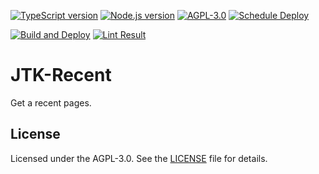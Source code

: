 [![TypeScript version][ts-badge]][typescript-4-2]
[![Node.js version][nodejs-badge]][nodejs]
[![AGPL-3.0][license-badge]][license]
[![Schedule Deploy][gha-cron-badge]][gha-cron-ci]

[![Build and Deploy][gha-push-badge]][gha-push-ci]
[![Lint Result][gha-lint-badge]][gha-lint-ci]

# JTK-Recent
Get a recent pages.

## License

Licensed under the AGPL-3.0. See the [LICENSE](https://github.com/MPThLee/JTK-Recent/blob/master/LICENSE) file for details.

[typescript-4-2]: https://www.typescriptlang.org/docs/handbook/release-notes/typescript-4-2.html
[ts-badge]: https://img.shields.io/badge/TypeScript-4.2-blue.svg
[nodejs-badge]: https://img.shields.io/badge/Node.js->=%2016.1-blue.svg
[nodejs]: https://nodejs.org/dist/latest-v14.x/docs/api/
[gha-cron-badge]: https://github.com/MPThLee/JTK-Recent/actions/workflows/cron.yml/badge.svg
[gha-cron-ci]: https://github.com/MPThLee/JTK-Recent/actions/workflows/cron.yml
[gha-push-badge]: https://github.com/MPThLee/JTK-Recent/actions/workflows/push.yml/badge.svg
[gha-push-ci]: https://github.com/MPThLee/JTK-Recent/actions/workflows/push.yml
[gha-lint-badge]: https://github.com/MPThLee/JTK-Recent/actions/workflows/lint.yml/badge.svg
[gha-lint-ci]: https://github.com/MPThLee/JTK-Recent/actions/workflows/lint.yml
[license-badge]: https://img.shields.io/badge/license-AGPL--3.0-blue.svg
[license]: https://github.com/MPThLee/JTK-Recent/blob/master/LICENSE
